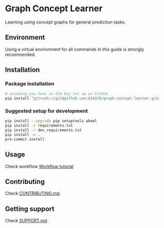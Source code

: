 # Graph Concept Learner

Learning using concept graphs for general prediction tasks.

## Environment
Using a virtual environment for all commands in this guide is strongly recommended.

## Installation

### Package installation
```sh
# assuming you have an SSH key set up on GitHub
pip install "git+ssh://git@github.com:AI4SCR/graph-concept-learner.git@main"
```

### Suggested setup for development
```sh
pip install --upgrade pip setuptools wheel
pip install -r requirements.txt
pip install -r dev_requirements.txt
pip install -e .
pre-commit install
```

## Usage
Check workflow [Workflow tutorial](https://github.com/AI4SCR/graph-concept-learner/wiki/Workflow-tutorial)

## Contributing

Check [CONTRIBUTING.md](./CONTRIBUTING.md).

## Getting support

Check [SUPPORT.md](./SUPPORT.md).
